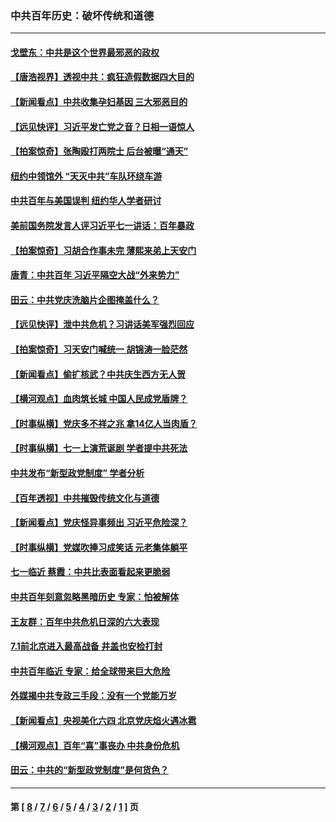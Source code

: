 ### 中共百年历史：破坏传统和道德
---
#### [戈壁东：中共是这个世界最邪恶的政权](../../pages/nf1176114/n13085641.md?08130430) 
#### [【唐浩视界】透视中共：疯狂造假数据四大目的](../../pages/nf1176114/n13080590.md?08130430) 
#### [【新闻看点】中共收集孕妇基因 三大邪恶目的](../../pages/nf1176114/n13077182.md?08130430) 
#### [【远见快评】习近平发亡党之音？日相一语惊人](../../pages/nf1176114/n13074809.md?08130430) 
#### [【拍案惊奇】张陶殴打两院士 后台被曝“通天”](../../pages/nf1176114/n13070496.md?08130430) 
#### [纽约中领馆外 “天灭中共”车队环绕车游](../../pages/nf1176114/n13070693.md?08130430) 
#### [中共百年与美国误判 纽约华人学者研讨](../../pages/nf1176114/n13067969.md?08130430) 
#### [美前国务院发言人评习近平七一讲话：百年暴政](../../pages/nf1176114/n13066986.md?08130430) 
#### [【拍案惊奇】习胡合作事未完 薄熙来弟上天安门](../../pages/nf1176114/n13065867.md?08130430) 
#### [唐青：中共百年 习近平隔空大战“外来势力”](../../pages/nf1176114/n13065976.md?08130430) 
#### [田云：中共党庆洗脑片企图掩盖什么？](../../pages/nf1176114/n13064395.md?08130430) 
#### [【远见快评】泄中共危机？习讲话美军强烈回应](../../pages/nf1176114/n13064269.md?08130430) 
#### [【拍案惊奇】习天安门喊统一 胡锦涛一脸茫然](../../pages/nf1176114/n13063233.md?08130430) 
#### [【新闻看点】偷扩核武？中共庆生西方无人贺](../../pages/nf1176114/n13061263.md?08130430) 
#### [【横河观点】血肉筑长城 中国人民成党盾牌？](../../pages/nf1176114/n13061779.md?08130430) 
#### [【时事纵横】党庆多不祥之兆 拿14亿人当肉盾？](../../pages/nf1176114/n13061709.md?08130430) 
#### [【时事纵横】七一上演荒诞剧 学者提中共死法](../../pages/nf1176114/n13058990.md?08130430) 
#### [中共发布“新型政党制度” 学者分析](../../pages/nf1176114/n13056354.md?08130430) 
#### [【百年透视】中共摧毁传统文化与道德](../../pages/nf1176114/n13057253.md?08130430) 
#### [【新闻看点】党庆怪异事频出 习近平危险深？](../../pages/nf1176114/n13056781.md?08130430) 
#### [【时事纵横】党媒吹捧习成笑话 元老集体躺平](../../pages/nf1176114/n13056792.md?08130430) 
#### [七一临近 蔡霞：中共比表面看起来更脆弱](../../pages/nf1176114/n13056418.md?08130430) 
#### [中共百年刻意忽略黑暗历史 专家：怕被解体](../../pages/nf1176114/n13056056.md?08130430) 
#### [王友群：百年中共危机日深的六大表现](../../pages/nf1176114/n13054263.md?08130430) 
#### [7.1前北京进入最高战备 井盖也安检打封](../../pages/nf1176114/n13053641.md?08130430) 
#### [中共百年临近 专家：给全球带来巨大危险](../../pages/nf1176114/n13053663.md?08130430) 
#### [外媒揭中共专政三手段：没有一个党能万岁](../../pages/nf1176114/n13049352.md?08130430) 
#### [【新闻看点】央视美化六四 北京党庆焰火遇冰雹](../../pages/nf1176114/n13048310.md?08130430) 
#### [【横河观点】百年“喜”事丧办 中共身份危机](../../pages/nf1176114/n13049869.md?08130430) 
#### [田云：中共的“新型政党制度”是何货色？](../../pages/nf1176114/n13049010.md?08130430) 

---
#### 第 [ [8](./8.md?08130430) / [7](./7.md?08130430) / [6](./6.md?08130430) / [5](./5.md?08130430) / [4](./4.md?08130430) / [3](./3.md?08130430) / [2](./2.md?08130430) / [1](./1.md?08130430) ] 页

